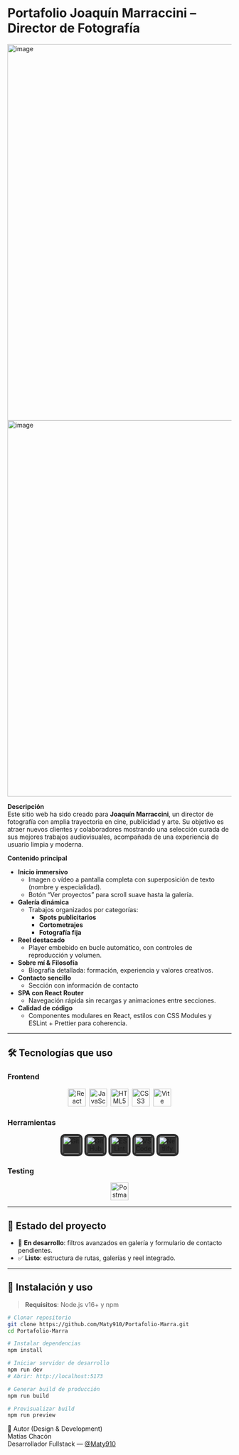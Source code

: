 # Portafolio Joaquín Marraccini – Director de Fotografía

<img width="1898" height="846" alt="image" src="https://github.com/user-attachments/assets/e02b2dfd-fc7c-478b-9049-aa287949ead8" />
<img width="1899" height="846" alt="image" src="https://github.com/user-attachments/assets/7cb73f98-47a1-44fc-bd01-f6f4fa677f30" />



**Descripción**  
Este sitio web ha sido creado para **Joaquín Marraccini**, un director de fotografía con amplia trayectoria en cine, publicidad y arte. Su objetivo es atraer nuevos clientes y colaboradores mostrando una selección curada de sus mejores trabajos audiovisuales, acompañada de una experiencia de usuario limpia y moderna.

**Contenido principal**  
- **Inicio immersivo**  
  - Imagen o vídeo a pantalla completa con superposición de texto (nombre y especialidad).  
  - Botón “Ver proyectos” para scroll suave hasta la galería.  
- **Galería dinámica**  
  - Trabajos organizados por categorías:  
    - **Spots publicitarios**  
    - **Cortometrajes**  
    - **Fotografía fija**   
- **Reel destacado**  
  - Player embebido en bucle automático, con controles de reproducción y volumen.  
- **Sobre mí & Filosofía**  
  - Biografía detallada: formación, experiencia y valores creativos.  
- **Contacto sencillo**  
  - Sección con información de contacto
- **SPA con React Router**  
  - Navegación rápida sin recargas y animaciones entre secciones.  
- **Calidad de código**  
  - Componentes modulares en React, estilos con CSS Modules y ESLint + Prettier para coherencia.

---

## 🛠️ Tecnologías que uso

### Frontend  
<p align="center">
  <img src="https://cdn.jsdelivr.net/gh/devicons/devicon/icons/react/react-original.svg"    alt="React"       height="40" />&nbsp;
  <img src="https://cdn.jsdelivr.net/gh/devicons/devicon/icons/javascript/javascript-original.svg" alt="JavaScript" height="40" />&nbsp;
  <img src="https://cdn.jsdelivr.net/gh/devicons/devicon/icons/html5/html5-original.svg"        alt="HTML5"      height="40" />&nbsp;
  <img src="https://cdn.jsdelivr.net/gh/devicons/devicon/icons/css3/css3-original.svg"          alt="CSS3"       height="40" />&nbsp;
  <img src="https://cdn.jsdelivr.net/gh/devicons/devicon/icons/vitejs/vitejs-original.svg"      alt="Vite"       height="40" />
</p>

### Herramientas
<p align="center">
  <img src="https://cdn.jsdelivr.net/gh/devicons/devicon/icons/git/git-original.svg" height="40" style="background-color:#2D2D2D; border-radius:10px; padding:5px;" alt="Git" />
  <img src="https://cdn.jsdelivr.net/gh/devicons/devicon/icons/github/github-original.svg" height="40" style="background-color:#2D2D2D; border-radius:10px; padding:5px;" alt="GitHub" />
  <img src="https://cdn.jsdelivr.net/gh/devicons/devicon/icons/eslint/eslint-original.svg" height="40" style="background-color:#2D2D2D; border-radius:10px; padding:5px;" alt="ESLint" />
  <img src="https://cdn.jsdelivr.net/gh/devicons/devicon/icons/vscode/vscode-original.svg" height="40" style="background-color:#2D2D2D; border-radius:10px; padding:5px;" alt="VS Code" />
  <img src="https://cdn.jsdelivr.net/gh/simple-icons/simple-icons/icons/netlify.svg" height="40" style="background-color:#2D2D2D; border-radius:10px; padding:5px;" alt="Netlify" />
</p>

### Testing  
<p align="center">
  <img src="https://cdn.jsdelivr.net/gh/devicons/devicon/icons/postman/postman-original.svg"     alt="Postman"      height="40" />
</p>

---

## 📌 Estado del proyecto

- 🔄 **En desarrollo**: filtros avanzados en galería y formulario de contacto pendientes.  
- ✅ **Listo**: estructura de rutas, galerías y reel integrado.

---

## 🚀 Instalación y uso

> **Requisitos**: Node.js v16+ y npm

```bash
# Clonar repositorio
git clone https://github.com/Maty910/Portafolio-Marra.git
cd Portafolio-Marra

# Instalar dependencias
npm install

# Iniciar servidor de desarrollo
npm run dev
# Abrir: http://localhost:5173

# Generar build de producción
npm run build

# Previsualizar build
npm run preview

```

👤 Autor (Design & Development)
<br>
Matías Chacón
<br>
Desarrollador Fullstack — [@Maty910](https://github.com/Maty910)

